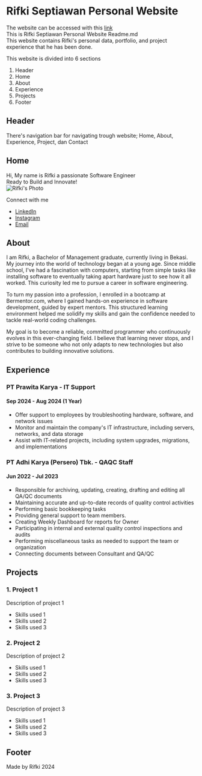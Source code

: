 # Rifki Septiawan Personal Website
The website can be accessed with this [link](https://personal-website-rifki.vercel.app/)  
This is Rifki Septiawan Personal Website Readme.md  
This website contains Rifki's personal data, portfolio, and project experience that he has been done.

This website is divided into 6 sections
1. Header
2. Home
3. About
4. Experience
5. Projects
6. Footer

## Header
There's navigation bar for navigating trough website; Home, About, Experience, Project, dan Contact

## Home
Hi, My name is Rifki a passionate Software Engineer  
Ready to Build and Innovate!  
![Rifki's Photo](https://github.com/kakarifki/personal-website/blob/master/images/profile_photo.JPG)

Connect with me
- [LinkedIn](https://www.linkedin.com/in/muhammadrifkiseptiawan11/)
- [Instagram](https://www.instagram.com/rifkiseptiawan)
- [Email](mailto:rifkim91@gmail.com)

## About
I am Rifki, a Bachelor of Management graduate, currently living in Bekasi. My journey into the world of technology began at a young age. Since middle school, I've had a fascination with computers, starting from simple tasks like installing software to eventually taking apart hardware just to see how it all worked. This curiosity led me to pursue a career in software engineering.

To turn my passion into a profession, I enrolled in a bootcamp at Bermentor.com, where I gained hands-on experience in software development, guided by expert mentors. This structured learning environment helped me solidify my skills and gain the confidence needed to tackle real-world coding challenges.

My goal is to become a reliable, committed programmer who continuously evolves in this ever-changing field. I believe that learning never stops, and I strive to be someone who not only adapts to new technologies but also contributes to building innovative solutions.

## Experience
### PT Prawita Karya - IT Support
#### Sep 2024 - Aug 2024 (1 Year)
- Offer support to employees by troubleshooting hardware, software, and network issues
- Monitor and maintain the company's IT infrastructure, including servers, networks, and data storage
- Assist with IT-related projects, including system upgrades, migrations, and implementations  
  
### PT Adhi Karya (Persero) Tbk. - QAQC Staff
#### Jun 2022 - Jul 2023
- Responsible for archiving, updating, creating, drafting and editing all QA/QC documents
- Maintaining accurate and up-to-date records of quality control activities
- Performing basic bookkeeping tasks
- Providing general support to team members.
- Creating Weekly Dashboard for reports for Owner
- Participating in internal and external quality control inspections and audits
- Performing miscellaneous tasks as needed to support the team or organization
- Connecting documents between Consultant and QA/QC

## Projects
### 1. Project  1
Description of project 1
- Skills used 1
- Skills used 2
- Skills used 3
### 2. Project  2
Description of project 2
- Skills used 1
- Skills used 2
- Skills used 3
### 3. Project  3
Description of project 3
- Skills used 1
- Skills used 2
- Skills used 3
## Footer
Made by Rifki 2024
